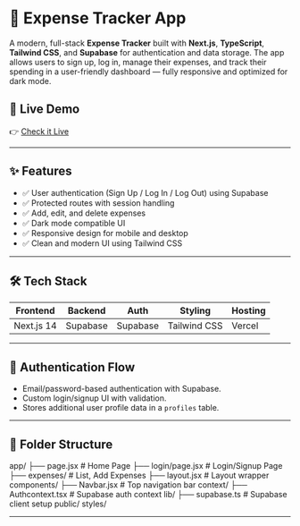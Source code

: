 # 💸 Expense Tracker App

A modern, full-stack **Expense Tracker** built with **Next.js**, **TypeScript**, **Tailwind CSS**, and **Supabase** for authentication and data storage. The app allows users to sign up, log in, manage their expenses, and track their spending in a user-friendly dashboard — fully responsive and optimized for dark mode.

## 🔗 Live Demo

👉 [Check it Live](https://expense-manager-virid-nine.vercel.app/)

---

## ✨ Features

- ✅ User authentication (Sign Up / Log In / Log Out) using Supabase
- ✅ Protected routes with session handling
- ✅ Add, edit, and delete expenses
- ✅ Dark mode compatible UI
- ✅ Responsive design for mobile and desktop
- ✅ Clean and modern UI using Tailwind CSS

---

## 🛠️ Tech Stack

| Frontend     | Backend   | Auth        | Styling      | Hosting     |
|--------------|-----------|-------------|--------------|-------------|
| Next.js 14   | Supabase  | Supabase    | Tailwind CSS | Vercel      |

---

## 🔐 Authentication Flow

- Email/password-based authentication with Supabase.
- Custom login/signup UI with validation.
- Stores additional user profile data in a `profiles` table.

---

## 📁 Folder Structure

app/
├── page.jsx # Home Page
├── login/page.jsx # Login/Signup Page
├── expenses/ # List, Add Expenses
├── layout.jsx # Layout wrapper
components/
├── Navbar.jsx # Top navigation bar
context/
├── Authcontext.tsx # Supabase auth context
lib/
├── supabase.ts # Supabase client setup
public/
styles/

---
